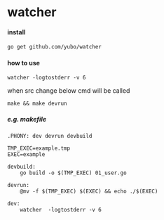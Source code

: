 # watcher

#### install
```sh
go get github.com/yubo/watcher
```


#### how to use

```
watcher -logtostderr -v 6
```

when src change below cmd will be called
```
make && make devrun
```

##### e.g. makefile

```
.PHONY: dev devrun devbuild

TMP_EXEC=example.tmp
EXEC=example

devbuild:
	go build -o $(TMP_EXEC) 01_user.go

devrun:
	@mv -f $(TMP_EXEC) $(EXEC) && echo ./$(EXEC)

dev:
	watcher  -logtostderr -v 6

```

